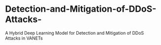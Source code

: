 # Detection-and-Mitigation-of-DDoS-Attacks-
A Hybrid Deep Learning Model for Detection and Mitigation of DDoS Attacks in VANETs
